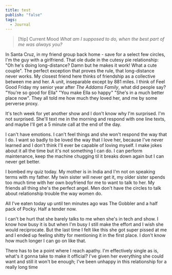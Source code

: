 ```yaml
---
title: test
publish: "false"
tags:
  - Journal
---
```

> [!tip] Current Mood
> *What am I supposed to do, when the best part of me was always you?*

In Santa Cruz, in my friend group back home - save for a select few circles, I'm the guy with a girlfriend. That ole dude in the cutesy pie relationship: "Oh he's doing long-distance? Damn but he makes it work! What a cute couple". The perfect exception that proves the rule, that long-distance never works. My closest friend here thinks of friendship as a collective between me and her. A unit, inseparable except by 881 miles. I think of Feel Good Friday my senior year after *The Addams Family*, what did people say? "You're so good for Ella" "You make Ella so happy" "She's in a much better place now". They all told me how much they loved her, and me by some perverse proxy. 

It's tech week for yet another show and I don't know why I'm surprised. I'm not surprised. She'll text me in the morning and respond with one line texts, and maybe I'll get a 5 minute call at the end of the day. 

I can't have emotions. I can't feel things and she won't respond the way that I do. I want so badly to be loved the way that I love her, because I've never learned and I don't think I'll ever be capable of loving myself. I make jokes about it all the time but it's not something I can do. I can perform maintenance, keep the machine chugging til it breaks down again but I can never get better.

I bombed my quiz today. My mother is in India and I'm not on speaking terms with my father. My twin sister will never get it, my older sister spends too much time with her own boyfriend for me to want to talk to her. My friends all thing she's the perfect angel. Men don't have the circles to talk about relationship trouble the way women do. 

All I've eaten today up until ten minutes ago was The Gobbler and a half pack of Pocky. Half a tender now.

I can't be hurt that she barely talks to me when she's in tech and show. I know how busy it is but when I'm busy I still make the effort and I wish she would reciprocate. But the last time I felt like this she got super pissed at me and I ended up feeling shitty for mentioning it in the first place. I don't know how much longer I can go on like that.

There has to be a point where I reach apathy. I'm effectively single as is, what's it gonna take to make it official? I've given her everything she could want and still it won't be enough; I've been unhappy in this relationship for a really long time
